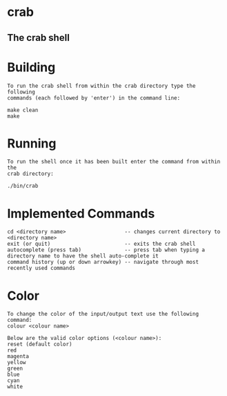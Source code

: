 # crab
## The crab shell

# Building
    To run the crab shell from within the crab directory type the following
    commands (each followed by 'enter') in the command line:
    
    make clean
    make

# Running
    To run the shell once it has been built enter the command from within the
    crab directory:

    ./bin/crab
    
# Implemented Commands
    cd <directory name>                   -- changes current directory to <directory name>
    exit (or quit)                        -- exits the crab shell
    autocomplete (press tab)              -- press tab when typing a directory name to have the shell auto-complete it
    command history (up or down arrowkey) -- navigate through most recently used commands
    
# Color
    To change the color of the input/output text use the following command:
    colour <colour name>
    
    Below are the valid color options (<colour name>):
    reset (default color)
    red
    magenta
    yellow
    green
    blue
    cyan
    white
 
